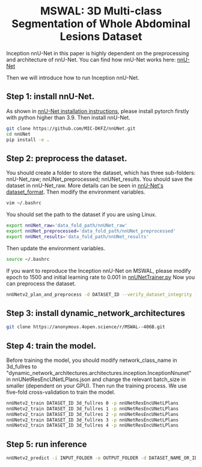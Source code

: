 # <div align='center'> MSWAL: 3D Multi-class Segmentation of Whole Abdominal Lesions Dataset </div>

Inception nnU-Net in this paper is highly dependent on the preprocessing and architecture of nnU-Net. You can find how nnU-Net works here: [nnU-Net](https://github.com/MIC-DKFZ/nnUNet)

Then we will introduce how to run Inception nnU-Net.

## Step 1: install nnU-Net.
As shown in [nnU-Net installation instructions](https://github.com/MIC-DKFZ/nnUNet/blob/master/documentation/installation_instructions.md), please install pytorch firstly with python higher than 3.9. Then install nnU-Net.
```bash
git clone https://github.com/MIC-DKFZ/nnUNet.git
cd nnUNet
pip install -e .
```

## Step 2: preprocess the dataset.
You should create a folder to store the dataset, which has three sub-folders: nnU-Net_raw; nnUNet_preprocessed; nnUNet_results. You should save the dataset in nnU-Net_raw. More details can be seen in [nnU-Net's dataset_format](https://github.com/MIC-DKFZ/nnUNet/blob/master/documentation/dataset_format.md). Then modify the environment variables.
```bash
vim ~/.bashrc
```
You should set the path to the dataset if you are using Linux.
```bash
export nnUNet_raw='data_fold_path/nnUNet_raw'
export nnUNet_preprocessed='data_fold_path/nnUNet_preprocessed'
export nnUNet_results='data_fold_path/nnUNet_results'
```
Then update the environment variables.
```bash
source ~/.bashrc
```
If you want to reproduce the Inception nnU-Net on MSWAL, please modify epoch to 1500 and initial learning rate to 0.001 in [nnUNetTrainer.py](https://github.com/MIC-DKFZ/nnUNet/blob/master/nnunetv2/training/nnUNetTrainer/nnUNetTrainer.py)
Now you can preprocess the dataset.
```bash
nnUNetv2_plan_and_preprocess -d DATASET_ID --verify_dataset_integrity -c 3d_fullres -p nnUNetResEncUNetLPlans
```
## Step 3: install dynamic_network_architectures
```bash
git clone https://anonymous.4open.science/r/MSWAL--406B.git

```

## Step 4: train the model.
Before training the model, you should modify network_class_name in 3d_fullres to "dynamic_network_architectures.architectures.inception.InceptionNnunet" in nnUNetResEncUNetLPlans.json and change the relevant batch_size in smaller (dependent on your GPU). Then run the training process. We use  five-fold cross-validation to train the model.
```bash
nnUNetv2_train DATASET_ID 3d_fullres 0 -p nnUNetResEncUNetLPlans
nnUNetv2_train DATASET_ID 3d_fullres 1 -p nnUNetResEncUNetLPlans
nnUNetv2_train DATASET_ID 3d_fullres 2 -p nnUNetResEncUNetLPlans
nnUNetv2_train DATASET_ID 3d_fullres 3 -p nnUNetResEncUNetLPlans
nnUNetv2_train DATASET_ID 3d_fullres 4 -p nnUNetResEncUNetLPlans
```
## Step 5: run inference
```bash
nnUNetv2_predict -i INPUT_FOLDER -o OUTPUT_FOLDER -d DATASET_NAME_OR_ID -c 3d_fullres -f 0 1 2 3 4 -p nnUNetResEncUNetLPlans
```













